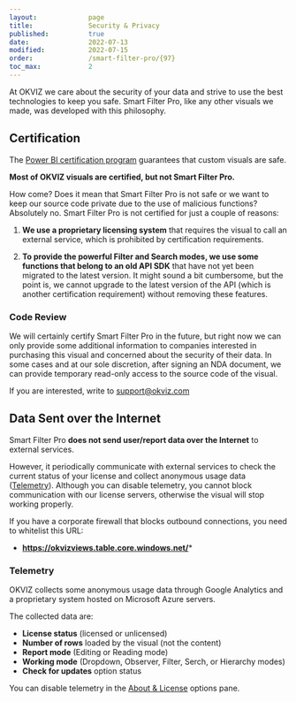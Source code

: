 ```yaml
---
layout:             page
title:              Security & Privacy
published:          true
date:               2022-07-13
modified:           2022-07-15
order:              /smart-filter-pro/{97}
toc_max:            2
---
```


At OKVIZ we care about the security of your data and strive to use the best technologies to keep you safe. Smart Filter Pro, like any other visuals we made, was developed with this philosophy.

## Certification
The [Power BI certification program](../get-started/certification.md) guarantees that custom visuals are safe.

**Most of OKVIZ visuals are certified, but not Smart Filter Pro.**

How come? Does it mean that Smart Filter Pro is not safe or we want to keep our source code private due to the use of malicious functions? Absolutely no. Smart Filter Pro is not certified for just a couple of reasons:

1. **We use a proprietary licensing system** that requires the visual to call an external service, which is prohibited by certification requirements.

2. **To provide the powerful Filter and Search modes, we use some functions that belong to an old API SDK** that have not yet been migrated to the latest version. It might sound a bit cumbersome, but the point is, we cannot upgrade to the latest version of the API (which is another certification requirement) without removing these features.


### Code Review

We will certainly certify Smart Filter Pro in the future, but right now we can only provide some additional information to companies interested in purchasing this visual and concerned about the security of their data. In some cases and at our sole discretion, after signing an NDA document, we can provide temporary read-only access to the source code of the visual.

If you are interested, write to [support@okviz.com](mailto:support@okviz.com)

## Data Sent over the Internet

Smart Filter Pro **does not send user/report data over the Internet** to external services.

However, it periodically communicate with external services to check the current status of your license and collect anonymous usage data ([Telemetry](#telemetry)). Although you can disable telemetry, you cannot block communication with our license servers, otherwise the visual will stop working properly.

If you have a corporate firewall that blocks outbound connections, you need to whitelist this URL:

- **https://okvizviews.table.core.windows.net/***

### Telemetry

OKVIZ collects some anonymous usage data through Google Analytics and a proprietary system hosted on Microsoft Azure servers.

The collected data are:

- **License status** (licensed or unlicensed)
- **Number of rows** loaded by the visual (not the content)
- **Report mode** (Editing or Reading mode)
- **Working mode** (Dropdown, Observer, Filter, Serch, or Hierarchy modes)
- **Check for updates** option status

You can disable telemetry in the [About & License](options/about/send-telemetry.md) options pane.
